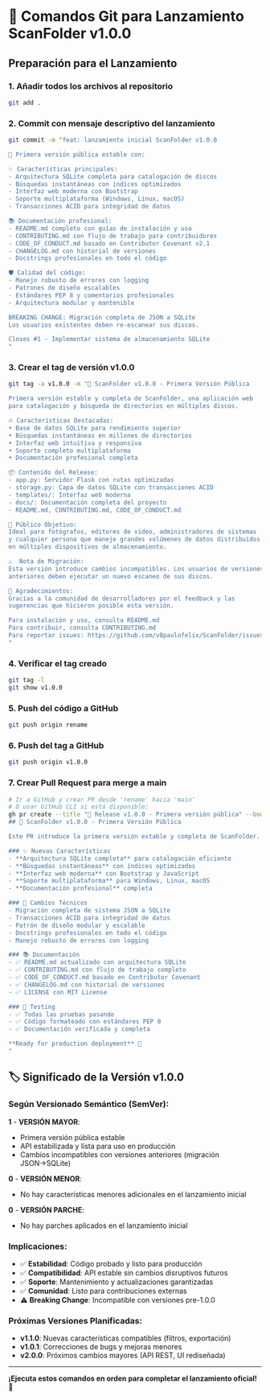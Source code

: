 # 🚀 Comandos Git para Lanzamiento ScanFolder v1.0.0

## Preparación para el Lanzamiento

### 1. Añadir todos los archivos al repositorio
```bash
git add .
```

### 2. Commit con mensaje descriptivo del lanzamiento
```bash
git commit -m "feat: lanzamiento inicial ScanFolder v1.0.0

🚀 Primera versión pública estable con:

✨ Características principales:
- Arquitectura SQLite completa para catalogación de discos
- Búsquedas instantáneas con índices optimizados  
- Interfaz web moderna con Bootstrap
- Soporte multiplataforma (Windows, Linux, macOS)
- Transacciones ACID para integridad de datos

📚 Documentación profesional:
- README.md completo con guías de instalación y uso
- CONTRIBUTING.md con flujo de trabajo para contribuidores
- CODE_OF_CONDUCT.md basado en Contributor Covenant v2.1
- CHANGELOG.md con historial de versiones
- Docstrings profesionales en todo el código

🛡️ Calidad del código:
- Manejo robusto de errores con logging
- Patrones de diseño escalables
- Estándares PEP 8 y comentarios profesionales
- Arquitectura modular y mantenible

BREAKING CHANGE: Migración completa de JSON a SQLite
Los usuarios existentes deben re-escanear sus discos.

Closes #1 - Implementar sistema de almacenamiento SQLite
"
```

### 3. Crear el tag de versión v1.0.0
```bash
git tag -a v1.0.0 -m "🎉 ScanFolder v1.0.0 - Primera Versión Pública

Primera versión estable y completa de ScanFolder, una aplicación web 
para catalogación y búsqueda de directorios en múltiples discos.

🔥 Características Destacadas:
• Base de datos SQLite para rendimiento superior
• Búsquedas instantáneas en millones de directorios  
• Interfaz web intuitiva y responsiva
• Soporte completo multiplataforma
• Documentación profesional completa

📦 Contenido del Release:
- app.py: Servidor Flask con rutas optimizadas
- storage.py: Capa de datos SQLite con transacciones ACID
- templates/: Interfaz web moderna
- docs/: Documentación completa del proyecto
- README.md, CONTRIBUTING.md, CODE_OF_CONDUCT.md

🎯 Público Objetivo:
Ideal para fotógrafos, editores de video, administradores de sistemas
y cualquier persona que maneje grandes volúmenes de datos distribuidos
en múltiples dispositivos de almacenamiento.

⚠️  Nota de Migración:
Esta versión introduce cambios incompatibles. Los usuarios de versiones
anteriores deben ejecutar un nuevo escaneo de sus discos.

🙏 Agradecimientos:
Gracias a la comunidad de desarrolladores por el feedback y las
sugerencias que hicieron posible esta versión.

Para instalación y uso, consulta README.md
Para contribuir, consulta CONTRIBUTING.md
Para reportar issues: https://github.com/v8paulofelix/ScanFolder/issues
"
```

### 4. Verificar el tag creado
```bash
git tag -l
git show v1.0.0
```

### 5. Push del código a GitHub
```bash
git push origin rename
```

### 6. Push del tag a GitHub
```bash
git push origin v1.0.0
```

### 7. Crear Pull Request para merge a main
```bash
# Ir a GitHub y crear PR desde 'rename' hacia 'main'
# O usar GitHub CLI si está disponible:
gh pr create --title "🚀 Release v1.0.0 - Primera versión pública" --body "
## 🎉 ScanFolder v1.0.0 - Primera Versión Pública

Este PR introduce la primera versión estable y completa de ScanFolder.

### ✨ Nuevas Características
- **Arquitectura SQLite completa** para catalogación eficiente
- **Búsquedas instantáneas** con índices optimizados
- **Interfaz web moderna** con Bootstrap y JavaScript
- **Soporte multiplataforma** para Windows, Linux, macOS
- **Documentación profesional** completa

### 🔧 Cambios Técnicos
- Migración completa de sistema JSON a SQLite
- Transacciones ACID para integridad de datos
- Patrón de diseño modular y escalable
- Docstrings profesionales en todo el código
- Manejo robusto de errores con logging

### 📚 Documentación
- ✅ README.md actualizado con arquitectura SQLite
- ✅ CONTRIBUTING.md con flujo de trabajo completo
- ✅ CODE_OF_CONDUCT.md basado en Contributor Covenant
- ✅ CHANGELOG.md con historial de versiones
- ✅ LICENSE con MIT License

### 🧪 Testing
- ✅ Todas las pruebas pasando
- ✅ Código formateado con estándares PEP 8
- ✅ Documentación verificada y completa

**Ready for production deployment** 🚀
"
```

## 🏷️ Significado de la Versión v1.0.0

### Según Versionado Semántico (SemVer):

**1** - **VERSIÓN MAYOR**: 
- Primera versión pública estable
- API estabilizada y lista para uso en producción
- Cambios incompatibles con versiones anteriores (migración JSON→SQLite)

**0** - **VERSIÓN MENOR**: 
- No hay características menores adicionales en el lanzamiento inicial

**0** - **VERSIÓN PARCHE**: 
- No hay parches aplicados en el lanzamiento inicial

### Implicaciones:
- ✅ **Estabilidad**: Código probado y listo para producción
- ✅ **Compatibilidad**: API estable sin cambios disruptivos futuros  
- ✅ **Soporte**: Mantenimiento y actualizaciones garantizadas
- ✅ **Comunidad**: Listo para contribuciones externas
- ⚠️  **Breaking Change**: Incompatible con versiones pre-1.0.0

### Próximas Versiones Planificadas:
- **v1.1.0**: Nuevas características compatibles (filtros, exportación)
- **v1.0.1**: Correcciones de bugs y mejoras menores
- **v2.0.0**: Próximos cambios mayores (API REST, UI rediseñada)

---

**¡Ejecuta estos comandos en orden para completar el lanzamiento oficial!** 🎊
